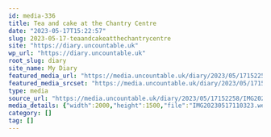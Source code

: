 ```yaml
---
id: media-336
title: Tea and cake at the Chantry Centre
date: "2023-05-17T15:22:57"
slug: 2023-05-17-teaandcakeatthechantrycentre
site: "https://diary.uncountable.uk"
wp_url: "https://diary.uncountable.uk"
root_slug: diary
site_name: My Diary
featured_media_url: "https://media.uncountable.uk/diary/2023/05/17152258/IMG20230517110323.webp"
featured_media_srcset: "https://media.uncountable.uk/diary/2023/05/17152258/IMG20230517110323-300x225.webp 300w, https://media.uncountable.uk/diary/2023/05/17152258/IMG20230517110323-1024x768.webp 1024w, https://media.uncountable.uk/diary/2023/05/17152258/IMG20230517110323-150x150.webp 150w, https://media.uncountable.uk/diary/2023/05/17152258/IMG20230517110323-1920x1440.webp 1920w, https://media.uncountable.uk/diary/2023/05/17152258/IMG20230517110323.webp 2000w"
type: media
source_url: "https://media.uncountable.uk/diary/2023/05/17152258/IMG20230517110323.webp"
media_details: {"width":2000,"height":1500,"file":"IMG20230517110323.webp","filesize":107812,"sizes":{"medium":{"file":"IMG20230517110323-300x225.webp","width":300,"height":225,"filesize":16660,"mime_type":"image/webp","source_url":"https://media.uncountable.uk/diary/2023/05/17152258/IMG20230517110323-300x225.webp"},"large":{"file":"IMG20230517110323-1024x768.webp","width":1024,"height":768,"filesize":107370,"mime_type":"image/webp","source_url":"https://media.uncountable.uk/diary/2023/05/17152258/IMG20230517110323-1024x768.webp"},"thumbnail":{"file":"IMG20230517110323-150x150.webp","width":150,"height":150,"filesize":6828,"mime_type":"image/webp","source_url":"https://media.uncountable.uk/diary/2023/05/17152258/IMG20230517110323-150x150.webp"},"xxl":{"file":"IMG20230517110323-1920x1440.webp","width":1920,"height":1440,"filesize":252638,"mime_type":"image/webp","source_url":"https://media.uncountable.uk/diary/2023/05/17152258/IMG20230517110323-1920x1440.webp"},"full":{"file":"IMG20230517110323.webp","width":2000,"height":1500,"mime_type":"image/webp","source_url":"https://media.uncountable.uk/diary/2023/05/17152258/IMG20230517110323.webp"}},"image_meta":{"aperture":"0","credit":"","camera":"","caption":"","created_timestamp":"0","copyright":"","focal_length":"0","iso":"0","shutter_speed":"0","title":"","orientation":"0","keywords":[]}}
category: []
tag: []
---
```


